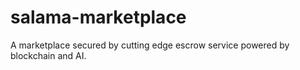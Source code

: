# salama-marketplace
A marketplace secured by cutting edge escrow service powered by blockchain and AI.
